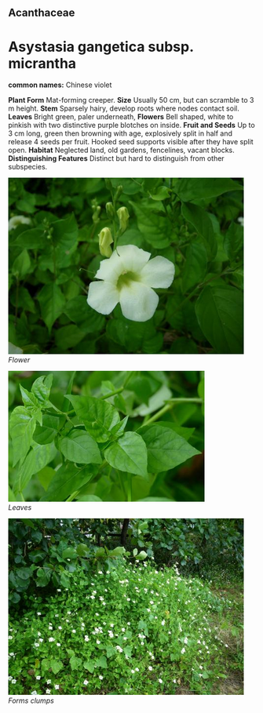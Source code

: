 ## Acanthaceae
# Asystasia gangetica subsp. micrantha
**common names:** Chinese violet

**Plant Form** Mat-forming creeper. **Size** Usually 50 cm, but can scramble to 3 m height. **Stem** Sparsely hairy, develop roots where nodes contact soil. **Leaves** Bright green, paler underneath, **Flowers** Bell shaped, white to pinkish with two distinctive purple blotches on inside. **Fruit and Seeds** Up to 3 cm long, green then browning with age, explosively split in half and release 4 seeds per fruit. Hooked seed supports visible after they have split open. **Habitat** Neglected land, old gardens, fencelines, vacant blocks. **Distinguishing Features** Distinct but hard to distinguish from other subspecies.


![Flower](4819_IMGP7515.jpg)  
 *Flower* 

![Leaves](11485_P6940501.jpg)  
 *Leaves* 

![Forms clumps](7007_IMGP7519.jpg)  
 *Forms clumps* 

